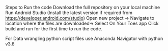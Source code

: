 Steps to Run the code
Download the full repository on your local machine
Run Android Studio (Install the latest version if required from https://developer.android.com/studio)
Open new project -> Navigate to location where the files are downloaded-> Select On Your Toes app
Click build and run for the first time to run the code.

For Data wrangling python script files use Anaconda Navigator with python v3.6
